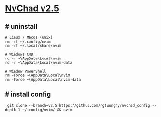 # [NvChad v2.5](https://nvchad.com/)

## # uninstall

```shell
# Linux / Macos (unix)
rm -rf ~/.config/nvim
rm -rf ~/.local/share/nvim

# Windows CMD
rd -r ~\AppData\Local\nvim
rd -r ~\AppData\Local\nvim-data

# Window PowerShell
rm -Force ~\AppData\Local\nvim
rm -Force ~\AppData\Local\nvim-data
```

## # install config

```shell
 git clone --branch=v2.5 https://github.com/ngtuonghy/nvchad_config --depth 1 ~/.config/nvim/ && nvim
```

